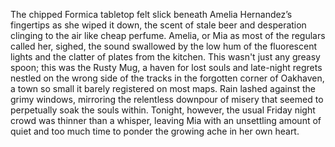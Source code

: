 The chipped Formica tabletop felt slick beneath Amelia Hernandez’s fingertips as she wiped it down, the scent of stale beer and desperation clinging to the air like cheap perfume.  Amelia, or Mia as most of the regulars called her, sighed, the sound swallowed by the low hum of the fluorescent lights and the clatter of plates from the kitchen.  This wasn't just any greasy spoon; this was the Rusty Mug, a haven for lost souls and late-night regrets nestled on the wrong side of the tracks in the forgotten corner of Oakhaven, a town so small it barely registered on most maps.  Rain lashed against the grimy windows, mirroring the relentless downpour of misery that seemed to perpetually soak the souls within.  Tonight, however, the usual Friday night crowd was thinner than a whisper, leaving Mia with an unsettling amount of quiet and too much time to ponder the growing ache in her own heart.
